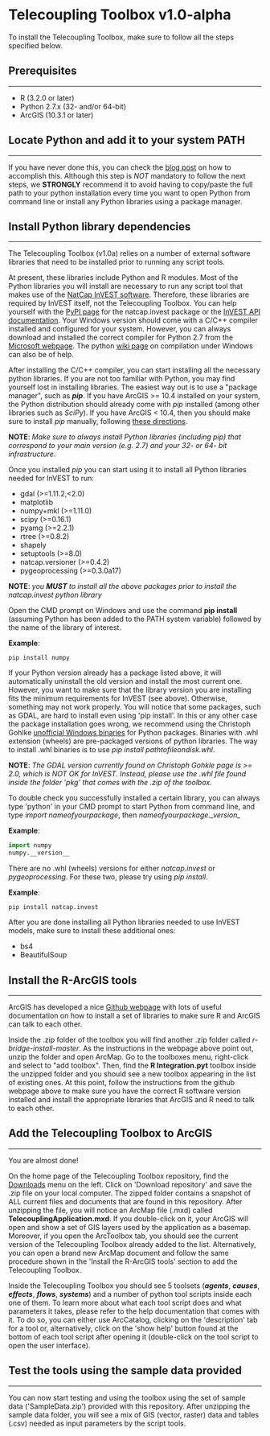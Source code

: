 Telecoupling Toolbox v1.0-alpha
===========
To install the Telecoupling Toolbox, make sure to follow all the steps specified below.


## Prerequisites
-----------
* R (3.2.0 or later)
* Python 2.7.x (32- and/or 64-bit)
* ArcGIS (10.3.1 or later)


## Locate Python and add it to your system PATH
------------
If you have never done this, you can check the [blog post](https://pythongisandstuff.wordpress.com/2013/07/10/locating-python-adding-to-path-and-accessing-arcpy/) on how to accomplish this. Although this step is *NOT* mandatory to follow the next steps, we **STRONGLY** recommend it to avoid having to copy/paste the full path to your python installation every time you want to open Python from command line or install any Python libraries using a package manager.


## Install Python library dependencies
---------------------
The Telecoupling Toolbox (v1.0a) relies on a number of external software libraries that need to be installed prior to running any script tools. 

At present, these libraries include Python and R modules. Most of the Python libraries you will install are necessary to run any script tool that makes use of the [NatCap InVEST software](http://www.naturalcapitalproject.org/invest/). Therefore, these libraries are required by InVEST itself, not the Telecoupling Toolbox. You can help yourself with the [PyPI page](https://pypi.python.org/pypi/natcap.invest/3.3.1 ) for the natcap.invest package or the [InVEST API documentation](http://invest.readthedocs.io/en/latest/installing.html). Your Windows version should come with a C/C++ compiler installed and configured for your system. However, you can always download and installed the correct compiler for Python 2.7 from the [Microsoft webpage](https://www.microsoft.com/en-us/download/details.aspx?id=44266). The python [wiki page](https://wiki.python.org/moin/WindowsCompilers) on compilation under Windows can also be of help.

After installing the C/C++ compiler, you can start installing all the necessary python libraries. If you are not too familiar with Python, you may find yourself lost in installing libraries. The easiest way out is to use a "package manager", such as __*pip*__. If you have ArcGIS >= 10.4 installed on your system, the Python distribution should already come with *pip* installed (among other libraries such as *SciPy*). If you have ArcGIS < 10.4, then you should make sure to install *pip* manually, following [these directions](https://pip.pypa.io/en/stable/installing/). 

**NOTE**: *Make sure to always install Python libraries (including *pip*) that correspond to your main version (e.g. 2.7) and your 32- or 64- bit infrastructure*.

Once you installed *pip* you can start using it to install all Python libraries needed for InVEST to run:

* gdal (>=1.11.2,<2.0)
* matplotlib
* numpy+mkl (>=1.11.0)
* scipy (>=0.16.1)
* pyamg (>=2.2.1)
* rtree (>=0.8.2)
* shapely
* setuptools (>=8.0)
* natcap.versioner (>=0.4.2)
* pygeoprocessing (>=0.3.0a17)

**NOTE**: *you __MUST__ to install all the above packages prior to install the natcap.invest python library*

Open the CMD prompt on Windows and use the command **pip install** (assuming Python has been added to the PATH system variable) followed by the name of the library of interest.

**Example**:

```
pip install numpy
```

If your Python version already has a package listed above, it will automatically uninstall the old version and install the most current one. However, you want to make sure that the library version you are installing fits the minimum requirements for InVEST (see above). Otherwise, something may not work properly. You will notice that some packages, such as GDAL, are hard to install even using
'pip install'. In this or any other case the package installation goes wrong, we recommend using the Christoph Gohlke [unofficial Windows binaries](http://www.lfd.uci.edu/~gohlke/pythonlibs/) for Python packages. Binaries with .whl extension (wheels) are pre-packaged versions of python libraries. The way to install .whl binaries is to use _pip install pathtofileondisk.whl_.

**NOTE**: *The GDAL version currently found on Christoph Gohkle page is >= 2.0, which is NOT OK for InVEST. Instead, please use the .whl file found inside the folder 'pkg' that comes with the .zip of the toolbox.*

To double check you successfully installed a certain library, you can always type 'python' in your CMD prompt to start Python from command line, and type _import nameofyourpackage_, then *nameofyourpackage.\__version__*

**Example**:

```python
import numpy
numpy.__version__
```

There are no .whl (wheels) versions for either *natcap.invest* or *pygeoprocessing*. For these two, please try using *pip install*.

**Example**:

```
pip install natcap.invest
```

After you are done installing all Python libraries needed to use InVEST models, make sure to install these additional ones:

* bs4 
* BeautifulSoup 

## Install the R-ArcGIS tools 
---------------------

ArcGIS has developed a nice [Github webpage](https://github.com/R-ArcGIS/r-bridge-install) with lots of useful documentation on how to install a set of libraries to make sure R and ArcGIS can talk to each other.

Inside the .zip folder of the toolbox you will find another .zip folder called *r-bridge-install-master*. As the instructions in the webpage above point out, unzip the folder and open ArcMap. Go to the toolboxes menu, right-click and select to "add toolbox". Then, find the **R Integration.pyt** toolbox inside the unzipped folder and you should see a new toolbox appearing in the list of existing ones. At this point, follow the instructions from the github webpage above to make sure you have the correct R software version installed and install the appropriate libraries that ArcGIS and R need to talk to each other.

## Add the Telecoupling Toolbox to ArcGIS
---------------------

You are almost done! 

On the home page of the Telecoupling Toolbox repository, find the [Downloads](https://bitbucket.org/f-tonini/telecoupling-geoapp/downloads) menu on the left. Click on 'Download repository' and save the .zip file on your local computer. The zipped folder contains a snapshot of ALL current files and documents that are found in this repository. After unzipping the file, you will notice an ArcMap file (.mxd) called **TelecouplingApplication.mxd**. If you double-click on it, your ArcGIS will open and show a set of GIS layers used by the application as a basemap. Moreover, if you open the ArcToolbox tab, you should see the current version of the Telecoupling Toolbox already added to the list. Alternatively, you can open a brand new ArcMap document and follow the same procedure shown in the 'Install the R-ArcGIS tools' section to add the Telecoupling Toolbox. 

Inside the Telecoupling Toolbox you should see 5 toolsets (*__agents__*, *__causes__*, *__effects__*, *__flows__*, *__systems__*) and a number of python tool scripts inside each one of them. To learn more about what each tool script does and what parameters it takes, please refer to the help documentation that comes with it. To do so, you can either use ArcCatalog, clicking on the 'description' tab for a tool or, alternatively, click on the 'show help' button found at the bottom of each tool script after opening it (double-click on the tool script to open the user interface). 

## Test the tools using the sample data provided
---------------------

You can now start testing and using the toolbox using the set of sample data ('SampleData.zip') provided with this repository. After unzipping the sample data folder, you will see a mix of GIS (vector, raster) data and tables (.csv) needed as input parameters by the script tools.